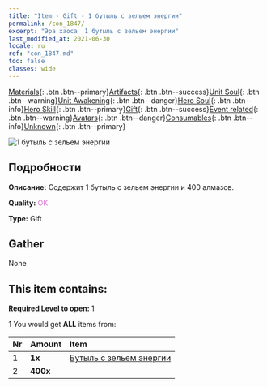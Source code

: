 ```yaml
---
title: "Item - Gift - 1 бутыль с зельем энергии"
permalink: /con_1847/
excerpt: "Эра хаоса  1 бутыль с зельем энергии"
last_modified_at: 2021-06-30
locale: ru
ref: "con_1847.md"
toc: false
classes: wide
---
```

 [Materials](/ItemsRU/){: .btn .btn--primary}[Artifacts](/ItemsRU/Artifacts/){: .btn .btn--success}[Unit Soul](/ItemsRU/UnitSoul/){: .btn .btn--warning}[Unit Awakening](/ItemsRU/UnitAwakening/){: .btn .btn--danger}[Hero Soul](/ItemsRU/HeroSoul/){: .btn .btn--info}[Hero Skill](/ItemsRU/HeroSkill/){: .btn .btn--primary}[Gift](/ItemsRU/Gift/){: .btn .btn--success}[Event related](/ItemsRU/Events/){: .btn .btn--warning}[Avatars](/ItemsRU/Avatars/){: .btn .btn--danger}[Consumables](/ItemsRU/Consumables/){: .btn .btn--info}[Unknown](/ItemsRU/Unknown/){: .btn .btn--primary}

 ![1 бутыль с зельем энергии](/images/t/i_907470.png)

## Подробности
 **Описание:** Содержит 1 бутыль с зельем энергии и 400 алмазов.

 **Quality:** <span style="color: #DA70D6">OK</span>

 **Type:** Gift

## Gather

  None

## This item contains:

 **Required Level to open:** 1

 1 You would get **ALL** items  from:

  | Nr | Amount |     Item    |
  |:---|:-------|:------------|
  | 1 |  **1x** | [Бутыль с зельем энергии](/ItemsRU/con_1850/) |  | 
  | 2 |  **400x** | <i class="fas fa-gem"/> |  | 

